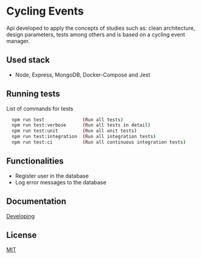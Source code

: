 # Cycling Events

Api developed to apply the concepts of studies such as: clean architecture, design parameters, tests among others and is based on a cycling event manager.

## Used stack

- Node, Express, MongoDB, Docker-Compose and Jest

## Running tests

List of commands for tests

```bash
  npm run test              (Run all tests)
  npm run test:verbose      (Run all tests in detail)
  npm run test:unit         (Run all unit tests)
  npm run test:integration  (Run all integration tests)
  npm run test:ci           (Run all continuous integration tests)
```

## Functionalities

- Register user in the database
- Log error messages to the database

## Documentation

[Developing](https://)

## License

[MIT](https://choosealicense.com/licenses/mit/)
